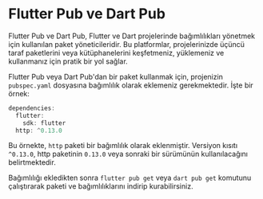 # Flutter Pub ve Dart Pub
Flutter Pub ve Dart Pub, Flutter ve Dart projelerinde bağımlılıkları yönetmek için kullanılan paket yöneticileridir. Bu platformlar, projelerinizde üçüncü taraf paketlerini veya kütüphanelerini keşfetmeniz, yüklemeniz ve kullanmanız için pratik bir yol sağlar.

Flutter Pub veya Dart Pub'dan bir paket kullanmak için, projenizin `pubspec.yaml` dosyasına bağımlılık olarak eklemeniz gerekmektedir. İşte bir örnek:
```dart
dependencies:
  flutter:
    sdk: flutter
  http: ^0.13.0
```
Bu örnekte, `http` paketi bir bağımlılık olarak eklenmiştir. Versiyon kısıtı `^0.13.0`, http paketinin `0.13.0` veya sonraki bir sürümünün kullanılacağını belirtmektedir.

Bağımlılığı ekledikten sonra `flutter pub get` veya `dart pub get` komutunu çalıştırarak paketi ve bağımlılıklarını indirip kurabilirsiniz.
